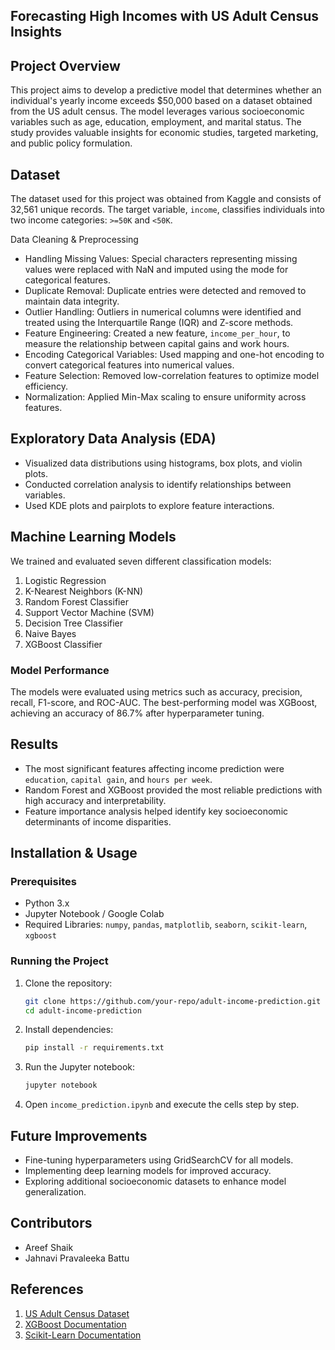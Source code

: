 ## Forecasting High Incomes with US Adult Census Insights

## Project Overview
This project aims to develop a predictive model that determines whether an individual's yearly income exceeds $50,000 based on a dataset obtained from the US adult census. The model leverages various socioeconomic variables such as age, education, employment, and marital status. The study provides valuable insights for economic studies, targeted marketing, and public policy formulation.

## Dataset
The dataset used for this project was obtained from Kaggle and consists of 32,561 unique records. The target variable, `income`, classifies individuals into two income categories: `>=50K` and `<50K`.

Data Cleaning & Preprocessing
- Handling Missing Values: Special characters representing missing values were replaced with NaN and imputed using the mode for categorical features.
- Duplicate Removal: Duplicate entries were detected and removed to maintain data integrity.
- Outlier Handling: Outliers in numerical columns were identified and treated using the Interquartile Range (IQR) and Z-score methods.
- Feature Engineering: Created a new feature, `income_per_hour`, to measure the relationship between capital gains and work hours.
- Encoding Categorical Variables: Used mapping and one-hot encoding to convert categorical features into numerical values.
- Feature Selection: Removed low-correlation features to optimize model efficiency.
- Normalization: Applied Min-Max scaling to ensure uniformity across features.

## Exploratory Data Analysis (EDA)
- Visualized data distributions using histograms, box plots, and violin plots.
- Conducted correlation analysis to identify relationships between variables.
- Used KDE plots and pairplots to explore feature interactions.

## Machine Learning Models
We trained and evaluated seven different classification models:
1. Logistic Regression
2. K-Nearest Neighbors (K-NN)
3. Random Forest Classifier
4. Support Vector Machine (SVM)
5. Decision Tree Classifier
6. Naive Bayes
7. XGBoost Classifier

### Model Performance
The models were evaluated using metrics such as accuracy, precision, recall, F1-score, and ROC-AUC. The best-performing model was XGBoost, achieving an accuracy of 86.7% after hyperparameter tuning.

## Results
- The most significant features affecting income prediction were `education`, `capital gain`, and `hours per week`.
- Random Forest and XGBoost provided the most reliable predictions with high accuracy and interpretability.
- Feature importance analysis helped identify key socioeconomic determinants of income disparities.

## Installation & Usage
### Prerequisites
- Python 3.x
- Jupyter Notebook / Google Colab
- Required Libraries: `numpy`, `pandas`, `matplotlib`, `seaborn`, `scikit-learn`, `xgboost`

### Running the Project
1. Clone the repository:
   ```bash
   git clone https://github.com/your-repo/adult-income-prediction.git
   cd adult-income-prediction
   ```
2. Install dependencies:
   ```bash
   pip install -r requirements.txt
   ```
3. Run the Jupyter notebook:
   ```bash
   jupyter notebook
   ```
4. Open `income_prediction.ipynb` and execute the cells step by step.

## Future Improvements
- Fine-tuning hyperparameters using GridSearchCV for all models.
- Implementing deep learning models for improved accuracy.
- Exploring additional socioeconomic datasets to enhance model generalization.

## Contributors
- Areef Shaik
- Jahnavi Pravaleeka Battu

## References
1. [US Adult Census Dataset](https://www.kaggle.com/datasets/jainaru/adult-income-census-dataset)
2. [XGBoost Documentation](https://xgboost.readthedocs.io/en/latest/)
3. [Scikit-Learn Documentation](https://scikit-learn.org/stable/)



